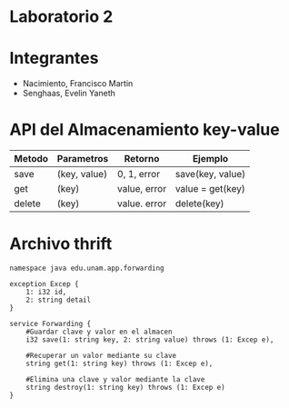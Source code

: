 # Laboratorio 2

# Integrantes
- Nacimiento, Francisco Martin
- Senghaas, Evelin Yaneth

# API del Almacenamiento key-value

| Metodo | Parametros   | Retorno      | Ejemplo          |
| ------ | ------------ | ------------ | ---------------- |
| save   | (key, value) | 0, 1, error  | save(key, value) |
| get    | (key)        | value, error | value = get(key) |
| delete | (key)        | value. error | delete(key)      |


# Archivo thrift
```thrift
namespace java edu.unam.app.forwarding

exception Excep {
	1: i32 id,
	2: string detail
}

service Forwarding {
	#Guardar clave y valor en el almacen
    i32 save(1: string key, 2: string value) throws (1: Excep e),

    #Recuperar un valor mediante su clave
    string get(1: string key) throws (1: Excep e),

    #Elimina una clave y valor mediante la clave
    string destroy(1: string key) throws (1: Excep e)
}
```